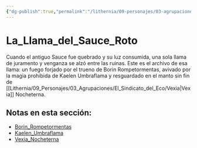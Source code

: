 ```yaml
---
{"dg-publish":true,"permalink":"/lithernia/09-personajes/03-agrupaciones/la-llama-del-sauce-roto/home/"}
---
```


# La_Llama_del_Sauce_Roto

Cuando el antiguo Sauce fue quebrado y su luz consumida, una sola llama de juramento y venganza se alzó entre las ruinas. Este es el archivo de esa llama: un fuego forjado por el trueno de Borin Rompetormentas, avivado por la magia prohibida de Kaelen Umbraflama y resguardado en el manto sin fin de [[Lithernia/09_Personajes/03_Agrupaciones/El_Sindicato_del_Eco/Vexia\|Vexia]] Nocheterna.

## Notas en esta sección:
- [Borin_Rompetormentas](./Borin_Rompetormentas.md)
- [Kaelen_Umbraflama](./Kaelen_Umbraflama.md)
- [Vexia_Nocheterna](./Vexia_Nocheterna.md)

